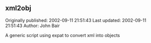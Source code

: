 ## xml2obj

Originally published: 2002-09-11 21:51:43
Last updated: 2002-09-11 21:51:43
Author: John Bair

A generic script using expat to convert xml into objects